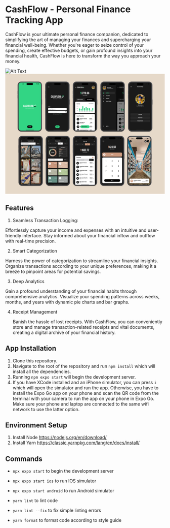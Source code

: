 # CashFlow - Personal Finance Tracking App

CashFlow is your ultimate personal finance companion, dedicated to simplifying the art of managing your finances and supercharging your financial well-being. Whether you're eager to seize control of your spending, create effective budgets, or gain profound insights into your financial health, CashFlow is here to transform the way you approach your money.

![Alt Text](assets/README_Images/mainPhoto.png)
![Alt Text](assets/README_Images/secondPhoto.png)

## Features

1. Seamless Transaction Logging:

  Effortlessly capture your income and expenses with an intuitive and user-friendly interface. Stay informed about your financial inflow and outflow with real-time precision.

2. Smart Categorization

  Harness the power of categorization to streamline your financial insights. Organize transactions according to your unique preferences, making it a breeze to pinpoint areas for potential savings.

3. Deep Analytics

  Gain a profound understanding of your financial habits through comprehensive analytics. Visualize your spending patterns across weeks, months, and years with dynamic pie charts and bar graphs.

4. Receipt Management

   Banish the hassle of lost receipts. With CashFlow, you can conveniently store and manage transaction-related receipts and vital documents, creating a digital archive of your financial history.

## App Installation

1. Clone this repository.
2. Navigate to the root of the repository and run `npm install` which will install all the dependencies.
3. Running `npm expo start` will begin the development server.
4. If you have XCode installed and an iPhone simulator, you can press `i` which will open the simulator and run the app.
Otherwise, you have to install the Expo Go app on your phone and scan the QR code from the terminal with your camera
to run the app on your phone in Expo Go. Make sure your phone and laptop are connected to the same wifi network to use the latter option.

## Environment Setup

1. Install Node
https://nodejs.org/en/download/
2. Install Yarn
https://classic.yarnpkg.com/lang/en/docs/install/

## Commands

- `npx expo start` to begin the development server
- `npx expo start ios` to run IOS simulator
- `npx expo start android` to run Android simulator

- `yarn lint` to lint code
- `yarn lint --fix` to fix simple linting errors
- `yarn format` to format code according to style guide
